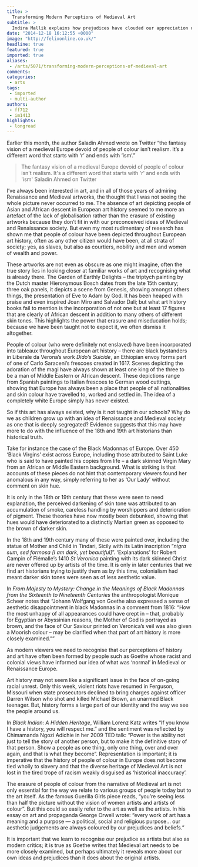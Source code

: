 ```yaml
---
title: >
  Transforming Modern Perceptions of Medieval Art
subtitle: >
  Indira Mallik explains how prejudices have clouded our appreciation of art
date: "2014-12-18 16:12:55 +0000"
image: "http://felixonline.co.uk/"
headline: true
featured: true
imported: true
aliases:
 - /arts/5071/transforming-modern-perceptions-of-medieval-art
comments:
categories:
 - arts
tags:
 - imported
 - multi-author
authors:
 - ff712
 - im1413
highlights:
 - longread
---
```


Earlier this month, the author Saladin Ahmed wrote on Twitter “the fantasy vision of a medieval Europe devoid of people of colour isn’t realism. It’s a different word that starts with ‘r’ and ends with ‘ism’.”

> The fantasy vision of a medieval Europe devoid of people of colour isn't realism. It's a different word that starts with 'r' and ends with 'ism'
> Saladin Ahmed on Twitter

I’ve always been interested in art, and in all of those years of admiring Renaissance and Medieval artworks, the thought that I was not seeing the whole picture never occurred to me. The absence of art depicting people of Asian and African descent in European art history seemed to me more an artefact of the lack of globalisation rather than the erasure of existing artworks because they don’t fit in with our preconceived ideas of Medieval and Renaissance society. But even my most rudimentary of research has shown me that people of colour have been depicted throughout European art history, often as any other citizen would have been, at all strata of society; yes, as slaves, but also as courtiers, nobility and men and women of wealth and power.

These artworks are not even as obscure as one might imagine, often the true story lies in looking closer at familiar works of art and recognising what is already there. The Garden of Earthly Delights – the triptych painting by the Dutch master Hieronymous Bosch dates from the late 15th century; three oak panels, it depicts a scene from Genesis, showing amongst others things, the presentation of Eve to Adam by God. It has been heaped with praise and even inspired Joan Miro and Salvador Dali; but what art history books fail to mention is the incorporation of not one but at least 17 figures that are clearly of African descent in addition to many others of different skin tones. This highlights the power that erasure and miseducation holds; because we have been taught not to expect it, we often dismiss it altogether.

People of colour (who were definitely not enslaved) have been incorporated into tableaux throughout European art history – there are black bystanders in Liberale da Verona’s work _Dido’s Suicide_, an Ethiopian envoy forms part of one of Carlo Saraceni’s frescoes created in 1617. Scenes depicting the adoration of the magi have always shown at least one king of the three to be a man of Middle Eastern or African descent. These depictions range from Spanish paintings to Italian frescoes to German wood cuttings, showing that Europe has always been a place that people of all nationalities and skin colour have travelled to, worked and settled in. The idea of a completely white Europe simply has never existed.

So if this art has always existed, why is it not taught in our schools? Why do we as children grow up with an idea of Renaissance and Medieval society as one that is deeply segregated? Evidence suggests that this may have more to do with the influence of the 18th and 19th art historians than historical truth.

Take for instance the case of the Black Madonnas of Europe. Over 450 ‘Black Virgins’ exist across Europe, including those attributed to Saint Luke who is said to have painted his copies from life – a dark skinned Virgin Mary from an African or Middle Eastern background. What is striking is that accounts of these pieces do not hint that contemporary viewers found her anomalous in any way, simply referring to her as ‘Our Lady’ without comment on skin hue.

It is only in the 18th or 19th century that these were seen to need explanation, the perceived darkening of skin tone was attributed to an accumulation of smoke, careless handling by worshippers and deterioration of pigment. These theories have now mostly been debunked, showing that hues would have deteriorated to a distinctly Martian green as opposed to the brown of darker skin.

In the 18th and 19th century many of these were painted over, including the statue of Mother and Child in Tindari, Sicily with its Latin inscription “_nigra sum, sed formosa [I am dark, yet beautiful]_”. ‘Explanations’ for Robert Campin of Flémalle’s 1410 _St Veronica_ painting with its dark skinned Christ are never offered up by artists of the time. It is only in later centuries that we find art historians trying to justify them as by this time, colonialism had meant darker skin tones were seen as of less aesthetic value.

In _From Majesty to Mystery: Change in the Meanings of Black Madonnas from the Sixteenth to Nineteenth Centuries_ the anthropologist Monique Scheer notes that “Johann Wolfgang von Goethe also expressed a sense of aesthetic disappointment in black Madonnas in a comment from 1816: “How the most unhappy of all appearances could have crept in – that, probably for Egyptian or Abyssinian reasons, the Mother of God is portrayed as brown, and the face of Our Saviour printed on Veronica’s veil was also given a Moorish colour – may be clarified when that part of art history is more closely examined.””

As modern viewers we need to recognise that our perceptions of history and art have often been formed by people such as Goethe whose racist and colonial views have informed our idea of what was ‘normal’ in Medieval or Renaissance Europe.

Art history may not seem like a significant issue in the face of on-going racial unrest. Only this week, violent riots have resumed in Ferguson, Missouri when state prosecutors declined to bring charges against officer Darren Wilson who shot and killed Michael Brown, an unarmed Black teenager. But, history forms a large part of our identity and the way we see the people around us.

In _Black Indian: A Hidden Heritage_, William Lorenz Katz writes “If you know I have a history, you will respect me.” and the sentiment was reflected by Chimamanda Ngozi Adichie in her 2009 TED talk: “Power is the ability not just to tell the story of another person, but to make it the definitive story of that person. Show a people as one thing, only one thing, over and over again, and that is what they become“. Representation is important; it is imperative that the history of people of colour in Europe does not become tied wholly to slavery and that the diverse heritage of Medieval Art is not lost in the tired trope of racism weakly disguised as ‘historical inaccuracy’.

The erasure of people of colour from the narrative of Medieval art is not only essential for the way we relate to various groups of people today but to the art itself. As the famous Guerilla Girls piece reads, “you’re seeing less than half the picture without the vision of women artists and artists of colour”. But this could so easily refer to the art as well as the artists. In his essay on art and propaganda George Orwell wrote: “every work of art has a meaning and a purpose — a political, social and religious purpose… our aesthetic judgements are always coloured by our prejudices and beliefs.”

It is important that we learn to recognise our prejudice as artists but also as modern critics; it is true as Goethe writes that Medieval art needs to be more closely examined, but perhaps ultimately it reveals more about our own ideas and prejudices than it does about the original artists.
